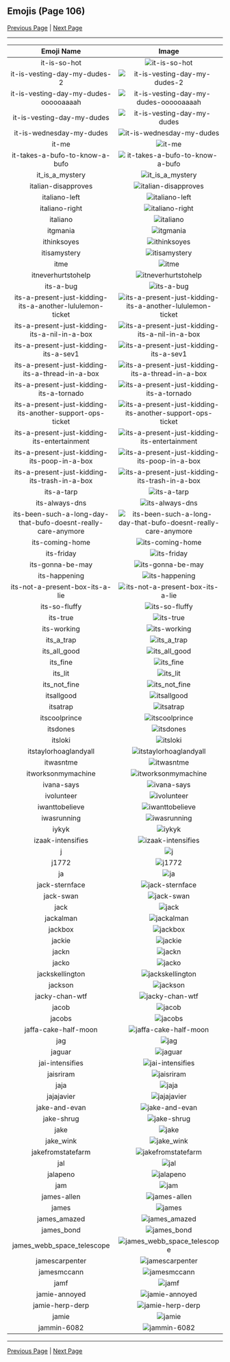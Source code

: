 
## Emojis (Page 106)

[Previous Page](/docs/hc/page-i-0105.md)
  | [Next Page](/docs/hc/page-j-0107.md)

<hr />

|Emoji Name|Image|
| :-: | :-: |
|it-is-so-hot| ![it-is-so-hot](/emojis/hc/it-is-so-hot.gif)|
|it-is-vesting-day-my-dudes-2| ![it-is-vesting-day-my-dudes-2](/emojis/hc/it-is-vesting-day-my-dudes-2.png)|
|it-is-vesting-day-my-dudes-oooooaaaah| ![it-is-vesting-day-my-dudes-oooooaaaah](/emojis/hc/it-is-vesting-day-my-dudes-oooooaaaah.png)|
|it-is-vesting-day-my-dudes| ![it-is-vesting-day-my-dudes](/emojis/hc/it-is-vesting-day-my-dudes.png)|
|it-is-wednesday-my-dudes| ![it-is-wednesday-my-dudes](/emojis/hc/it-is-wednesday-my-dudes.png)|
|it-me| ![it-me](/emojis/hc/it-me.gif)|
|it-takes-a-bufo-to-know-a-bufo| ![it-takes-a-bufo-to-know-a-bufo](/emojis/hc/it-takes-a-bufo-to-know-a-bufo.png)|
|it_is_a_mystery| ![it_is_a_mystery](/emojis/hc/it_is_a_mystery.png)|
|italian-disapproves| ![italian-disapproves](/emojis/hc/italian-disapproves.png)|
|italiano-left| ![italiano-left](/emojis/hc/italiano-left.png)|
|italiano-right| ![italiano-right](/emojis/hc/italiano-right.png)|
|italiano| ![italiano](/emojis/hc/italiano.png)|
|itgmania| ![itgmania](/emojis/hc/itgmania.png)|
|ithinksoyes| ![ithinksoyes](/emojis/hc/ithinksoyes.png)|
|itisamystery| ![itisamystery](/emojis/hc/itisamystery.jpg)|
|itme| ![itme](/emojis/hc/itme.png)|
|itneverhurtstohelp| ![itneverhurtstohelp](/emojis/hc/itneverhurtstohelp.png)|
|its-a-bug| ![its-a-bug](/emojis/hc/its-a-bug.png)|
|its-a-present-just-kidding-its-a-another-lululemon-ticket| ![its-a-present-just-kidding-its-a-another-lululemon-ticket](/emojis/hc/its-a-present-just-kidding-its-a-another-lululemon-ticket.png)|
|its-a-present-just-kidding-its-a-nil-in-a-box| ![its-a-present-just-kidding-its-a-nil-in-a-box](/emojis/hc/its-a-present-just-kidding-its-a-nil-in-a-box.png)|
|its-a-present-just-kidding-its-a-sev1| ![its-a-present-just-kidding-its-a-sev1](/emojis/hc/its-a-present-just-kidding-its-a-sev1.png)|
|its-a-present-just-kidding-its-a-thread-in-a-box| ![its-a-present-just-kidding-its-a-thread-in-a-box](/emojis/hc/its-a-present-just-kidding-its-a-thread-in-a-box.png)|
|its-a-present-just-kidding-its-a-tornado| ![its-a-present-just-kidding-its-a-tornado](/emojis/hc/its-a-present-just-kidding-its-a-tornado.png)|
|its-a-present-just-kidding-its-another-support-ops-ticket| ![its-a-present-just-kidding-its-another-support-ops-ticket](/emojis/hc/its-a-present-just-kidding-its-another-support-ops-ticket.png)|
|its-a-present-just-kidding-its-entertainment| ![its-a-present-just-kidding-its-entertainment](/emojis/hc/its-a-present-just-kidding-its-entertainment.png)|
|its-a-present-just-kidding-its-poop-in-a-box| ![its-a-present-just-kidding-its-poop-in-a-box](/emojis/hc/its-a-present-just-kidding-its-poop-in-a-box.png)|
|its-a-present-just-kidding-its-trash-in-a-box| ![its-a-present-just-kidding-its-trash-in-a-box](/emojis/hc/its-a-present-just-kidding-its-trash-in-a-box.png)|
|its-a-tarp| ![its-a-tarp](/emojis/hc/its-a-tarp.jpg)|
|its-always-dns| ![its-always-dns](/emojis/hc/its-always-dns.jpg)|
|its-been-such-a-long-day-that-bufo-doesnt-really-care-anymore| ![its-been-such-a-long-day-that-bufo-doesnt-really-care-anymore](/emojis/hc/its-been-such-a-long-day-that-bufo-doesnt-really-care-anymore.png)|
|its-coming-home| ![its-coming-home](/emojis/hc/its-coming-home.jpg)|
|its-friday| ![its-friday](/emojis/hc/its-friday.gif)|
|its-gonna-be-may| ![its-gonna-be-may](/emojis/hc/its-gonna-be-may.png)|
|its-happening| ![its-happening](/emojis/hc/its-happening.gif)|
|its-not-a-present-box-its-a-lie| ![its-not-a-present-box-its-a-lie](/emojis/hc/its-not-a-present-box-its-a-lie.png)|
|its-so-fluffy| ![its-so-fluffy](/emojis/hc/its-so-fluffy.png)|
|its-true| ![its-true](/emojis/hc/its-true.gif)|
|its-working| ![its-working](/emojis/hc/its-working.gif)|
|its_a_trap| ![its_a_trap](/emojis/hc/its_a_trap.png)|
|its_all_good| ![its_all_good](/emojis/hc/its_all_good.gif)|
|its_fine| ![its_fine](/emojis/hc/its_fine.png)|
|its_lit| ![its_lit](/emojis/hc/its_lit.png)|
|its_not_fine| ![its_not_fine](/emojis/hc/its_not_fine.png)|
|itsallgood| ![itsallgood](/emojis/hc/itsallgood.gif)|
|itsatrap| ![itsatrap](/emojis/hc/itsatrap.png)|
|itscoolprince| ![itscoolprince](/emojis/hc/itscoolprince.gif)|
|itsdones| ![itsdones](/emojis/hc/itsdones.jpg)|
|itsloki| ![itsloki](/emojis/hc/itsloki.png)|
|itstaylorhoaglandyall| ![itstaylorhoaglandyall](/emojis/hc/itstaylorhoaglandyall.png)|
|itwasntme| ![itwasntme](/emojis/hc/itwasntme.gif)|
|itworksonmymachine| ![itworksonmymachine](/emojis/hc/itworksonmymachine.png)|
|ivana-says| ![ivana-says](/emojis/hc/ivana-says.png)|
|ivolunteer| ![ivolunteer](/emojis/hc/ivolunteer.png)|
|iwanttobelieve| ![iwanttobelieve](/emojis/hc/iwanttobelieve.jpg)|
|iwasrunning| ![iwasrunning](/emojis/hc/iwasrunning.jpg)|
|iykyk| ![iykyk](/emojis/hc/iykyk.png)|
|izaak-intensifies| ![izaak-intensifies](/emojis/hc/izaak-intensifies.gif)|
|j| ![j](/emojis/hc/j.png)|
|j1772| ![j1772](/emojis/hc/j1772.png)|
|ja| ![ja](/emojis/hc/ja.png)|
|jack-sternface| ![jack-sternface](/emojis/hc/jack-sternface.png)|
|jack-swan| ![jack-swan](/emojis/hc/jack-swan.png)|
|jack| ![jack](/emojis/hc/jack.jpg)|
|jackalman| ![jackalman](/emojis/hc/jackalman.png)|
|jackbox| ![jackbox](/emojis/hc/jackbox.png)|
|jackie| ![jackie](/emojis/hc/jackie.jpg)|
|jackn| ![jackn](/emojis/hc/jackn.png)|
|jacko| ![jacko](/emojis/hc/jacko.jpg)|
|jackskellington| ![jackskellington](/emojis/hc/jackskellington.png)|
|jackson| ![jackson](/emojis/hc/jackson.jpg)|
|jacky-chan-wtf| ![jacky-chan-wtf](/emojis/hc/jacky-chan-wtf.jpg)|
|jacob| ![jacob](/emojis/hc/jacob.png)|
|jacobs| ![jacobs](/emojis/hc/jacobs.png)|
|jaffa-cake-half-moon| ![jaffa-cake-half-moon](/emojis/hc/jaffa-cake-half-moon.png)|
|jag| ![jag](/emojis/hc/jag.jpg)|
|jaguar| ![jaguar](/emojis/hc/jaguar.png)|
|jai-intensifies| ![jai-intensifies](/emojis/hc/jai-intensifies.gif)|
|jaisriram| ![jaisriram](/emojis/hc/jaisriram.jpg)|
|jaja| ![jaja](/emojis/hc/jaja.png)|
|jajajavier| ![jajajavier](/emojis/hc/jajajavier.png)|
|jake-and-evan| ![jake-and-evan](/emojis/hc/jake-and-evan.png)|
|jake-shrug| ![jake-shrug](/emojis/hc/jake-shrug.gif)|
|jake| ![jake](/emojis/hc/jake.jpg)|
|jake_wink| ![jake_wink](/emojis/hc/jake_wink.gif)|
|jakefromstatefarm| ![jakefromstatefarm](/emojis/hc/jakefromstatefarm.jpg)|
|jal| ![jal](/emojis/hc/jal.png)|
|jalapeno| ![jalapeno](/emojis/hc/jalapeno.jpg)|
|jam| ![jam](/emojis/hc/jam.png)|
|james-allen| ![james-allen](/emojis/hc/james-allen.jpg)|
|james| ![james](/emojis/hc/james.jpg)|
|james_amazed| ![james_amazed](/emojis/hc/james_amazed.png)|
|james_bond| ![james_bond](/emojis/hc/james_bond.png)|
|james_webb_space_telescope| ![james_webb_space_telescope](/emojis/hc/james_webb_space_telescope.png)|
|jamescarpenter| ![jamescarpenter](/emojis/hc/jamescarpenter.png)|
|jamesmccann| ![jamesmccann](/emojis/hc/jamesmccann.png)|
|jamf| ![jamf](/emojis/hc/jamf.png)|
|jamie-annoyed| ![jamie-annoyed](/emojis/hc/jamie-annoyed.png)|
|jamie-herp-derp| ![jamie-herp-derp](/emojis/hc/jamie-herp-derp.png)|
|jamie| ![jamie](/emojis/hc/jamie.png)|
|jammin-6082| ![jammin-6082](/emojis/hc/jammin-6082.gif)|

<hr/>

[Previous Page](/docs/hc/page-i-0105.md)
  | [Next Page](/docs/hc/page-j-0107.md)